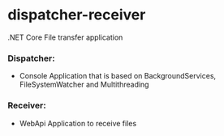 # dispatcher-receiver
.NET Core File transfer application

### Dispatcher:

* Console Application that is based on BackgroundServices, FileSystemWatcher and Multithreading

### Receiver:

* WebApi Application to receive files
